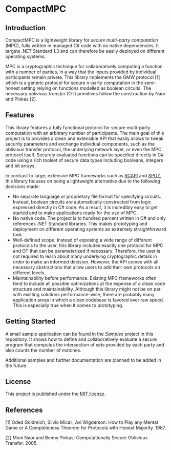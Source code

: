 # CompactMPC

## Introduction

CompactMPC is a lightweight library for *secure multi-party computation* (MPC), fully written in managed C# code with no native dependencies. It targets .NET Standard 1.3 and can therefore be easily deployed on different operating systems.

MPC is a cryptographic technique for collaboratively computing a function with a number of parties, in a way that the inputs provided by individual participants remain private. This library implements the GMW protocol [1] which is a generic protocol for secure *n*-party computation in the semi-honest setting relying on functions modelled as boolean circuits. The necessary *oblivious transfer* (OT) primitives follow the construction by Naor and Pinkas [2].

## Features

This library features a fully functional protocol for secure multi-party computation with an arbitrary number of participants. The main goal of this project is to provides a clean and extensible API that easily allows to tweak security parameters and exchange individual components, such as the oblivious transfer protocol, the underlying network layer, or even the MPC protocol itself. Securely evaluated functions can be specified directly in C# code using a rich toolset of secure data types including booleans, integers and bit arrays.

In contrast to large, extensive MPC frameworks such as [SCAPI](https://github.com/cryptobiu/libscapi) and [SPDZ](https://github.com/bristolcrypto/SPDZ-2), this library focuses on being a lightweight alternative due to the following decisions made:
- No separate language or proprietary file format for specifying circuits. Instead, boolean circuits are automatically constructed from logic expressed directly in C# code. As a result, it is incredibly easy to get started and to make applications ready for the use of MPC.
- No native code. The project is to hundred percent written in C# and only references .NET Standard libraries. This makes prototyping and deployment on different operating systems an extremely straightforward task.
- Well-defined scope. Instead of exposing a wide range of different protocols to the user, this library includes exactly one protocol for MPC and OT that can be parameterized if necessary. Therefore, the user is not required to learn about many underlying cryptographic details in order to make an informed decision. However, the API comes with all necessary abstractions that allow users to add their own protocols on different levels.
- Maintainability before performance. Existing MPC frameworks often tend to include all possible optimizations at the expense of a clean code structure and maintainability. Although this library might not be on par with existing solutions performance-wise, there are probably many application areas in which a clean codebase is favored over raw speed. This is especially true when it comes to prototyping.

## Getting Started

A small sample application can be found in the *Samples* project in this repository. It shows how to define and collaboratively evaluate a secure program that computes the intersection of sets provided by each party and also counts the number of matches.

Additional samples and further documentation are planned to be added in the future.

## License

This project is published under the [MIT license](/LICENSE).

## References

[1] Oded Goldreich, Silvio Micali, Avi Wigderson: How to Play any Mental Game or A Completeness Theorem for Protocols with Honest Majority. 1987.

[2] Moni Naor and Benny Pinkas: Computationally Secure Oblivious Transfer. 2005.
